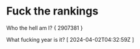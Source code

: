 # Fuck the rankings

Who the hell am I?
{ 2907381 }

What fucking year is it?
[ 2024-04-02T04:32:59Z ]

